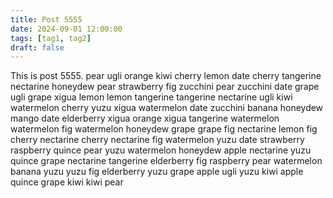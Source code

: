 ```yaml
---
title: Post 5555
date: 2024-09-01 12:00:00
tags: [tag1, tag2]
draft: false
---
```

This is post 5555.
pear
ugli
orange
kiwi
cherry
lemon
date
cherry
tangerine
nectarine
honeydew
pear
strawberry
fig
zucchini
pear
zucchini
date
grape
ugli
grape
xigua
lemon
lemon
tangerine
tangerine
nectarine
ugli
kiwi
watermelon
cherry
yuzu
xigua
watermelon
date
zucchini
banana
honeydew
mango
date
elderberry
xigua
orange
xigua
tangerine
watermelon
watermelon
fig
watermelon
honeydew
grape
grape
fig
nectarine
lemon
fig
cherry
nectarine
cherry
nectarine
fig
watermelon
yuzu
date
strawberry
raspberry
quince
pear
yuzu
watermelon
honeydew
apple
nectarine
yuzu
quince
grape
nectarine
tangerine
elderberry
fig
raspberry
pear
watermelon
banana
yuzu
yuzu
fig
elderberry
yuzu
grape
apple
ugli
yuzu
kiwi
apple
quince
grape
kiwi
kiwi
pear
